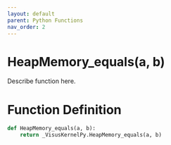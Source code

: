 ```yaml
---
layout: default
parent: Python Functions
nav_order: 2
---
```


# HeapMemory_equals(a, b)

Describe function here.

# Function Definition

```python
def HeapMemory_equals(a, b):
    return _VisusKernelPy.HeapMemory_equals(a, b)
```